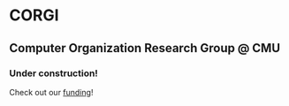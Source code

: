 # CORGI

## Computer Organization Research Group @ CMU

### Under construction!

Check out our [funding](./funding.md)!
